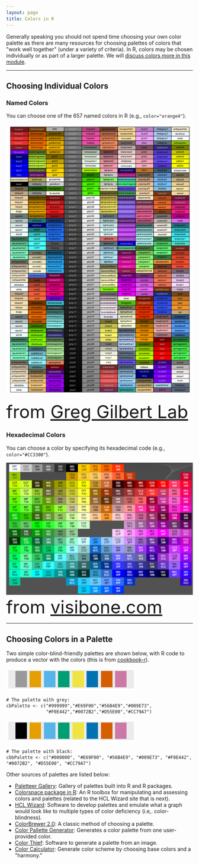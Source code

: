 ```yaml
---
layout: page
title: Colors in R
---
```


Generally speaking you should not spend time choosing your own color palette as there are many resources for choosing palettes of colors that "work well together" (under a variety of criteria). In R, colors may be chosen individually or as part of a larger palette. We will [discuss colors more in this module](../modules/Themes.html).

----

## Choosing Individual Colors
### Named Colors
You can choose one of the 657 named colors in R (e.g., `color="orange4"`).

![R Named Colors](../img/colorbynames.png)

<font size="7">from <a href="https://greggilbertlab.sites.ucsc.edu/teaching/rtransition/">Greg Gilbert Lab</a></font>

### Hexadecimal Colors
You can choose a color by specifying its hexadecimal code (e.g., `color="#CC3300"`).

![R Named Colors](../img/colorbyhex.png)
<font size="7">from <a href="http://www.visibone.com/">visibone.com</a></font>

----

## Choosing Colors in a Palette

Two simple color-blind-friendly palettes are shown below, with R code to produce a vector with the colors (this is from [cookbook-r](http://www.cookbook-r.com/Graphs/Colors_(ggplot2)/)).

![cbPalette](../img/cbPalette.png)

```
# The palette with grey:
cbPalette <- c("#999999","#E69F00","#56B4E9","#009E73",
               "#F0E442","#0072B2","#D55E00","#CC79A7")
```

![cbbPalette](../img/cbbPalette.png)

```
# The palette with black:
cbbPalette <- c("#000000", "#E69F00", "#56B4E9", "#009E73", "#F0E442", "#0072B2", "#D55E00", "#CC79A7")
```

Other sources of palettes are listed below:

* [Paletteer Gallery](https://github.com/PMassicotte/paletteer_gallery): Gallery of palettes built into R and R packages.
* [Colorspace package in R](): An R toolbox for manipulating and assessing colors and palettes (related to the HCL Wizard site that is next).
* [HCL Wizard](http://hclwizard.org/): Software to develop palettes and emulate what a graph would look like to multiple types of color deficiency (i.e,. color-blindness).
* [ColorBrewer 2.0](https://colorbrewer2.org/#type=sequential&scheme=BuGn&n=3): A classic method of choosing a palette.
* [Color Pallette Generator](https://mycolor.space/?hex=%23C25EB0&sub=1): Generates a color palette from one user-provided color.
* [Color Thief](https://lokeshdhakar.com/projects/color-thief/): Software to generate a palette from an image.
* [Color Calculator](https://www.sessions.edu/color-calculator/): Generate color scheme by choosing base colors and a "harmony."

